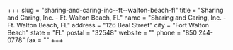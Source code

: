 +++
slug = "sharing-and-caring-inc--ft--walton-beach-fl"
title = "Sharing and Caring, Inc. - Ft. Walton Beach, FL"
name = "Sharing and Caring, Inc. - Ft. Walton Beach, FL"
address = "126 Beal Street"
city = "Fort Walton Beach"
state = "FL"
postal = "32548"
website = ""
phone = "850 244-0778"
fax = ""
+++
